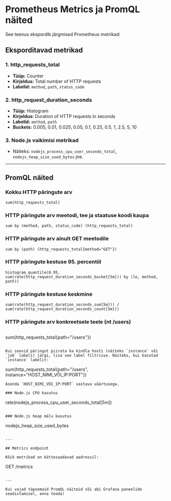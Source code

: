 # Prometheus Metrics ja PromQL näited

See teenus ekspordib järgmised Prometheus metrikad:

## Eksporditavad metrikad

### 1. http_requests_total
- **Tüüp:** Counter
- **Kirjeldus:** Total number of HTTP requests
- **Labelid:** `method`, `path`, `status_code`

### 2. http_request_duration_seconds
- **Tüüp:** Histogram
- **Kirjeldus:** Duration of HTTP requests in seconds
- **Labelid:** `method`, `path`
- **Buckets:** 0.005, 0.01, 0.025, 0.05, 0.1, 0.25, 0.5, 1, 2.5, 5, 10

### 3. Node.js vaikimisi metrikad
- Näiteks: `nodejs_process_cpu_user_seconds_total`, `nodejs_heap_size_used_bytes` jne.

---

## PromQL näited

### Kokku HTTP päringute arv
```
sum(http_requests_total)
```

### HTTP päringute arv meetodi, tee ja staatuse koodi kaupa
```
sum by (method, path, status_code) (http_requests_total)
```

### HTTP päringute arv ainult GET meetodile
```
sum by (path) (http_requests_total{method="GET"})
```

### HTTP päringute kestuse 95. percentiil
```
histogram_quantile(0.95, sum(rate(http_request_duration_seconds_bucket[5m])) by (le, method, path))
```

### HTTP päringute kestuse keskmine
```
sum(rate(http_request_duration_seconds_sum[5m])) / sum(rate(http_request_duration_seconds_count[5m]))
```

### HTTP päringute arv konkreetsele teele (nt /users)
```
```
sum(http_requests_total{path="/users"})
```

Kui soovid päringut piirata ka kindla hosti (näiteks `instance` või `job` labeli) järgi, lisa see label filtrisse. Näiteks, kui kasutad `instance` labelit:

```
sum(http_requests_total{path="/users", instance="HOST_NIMI_VÕI_IP:PORT"})
```
Asenda `HOST_NIMI_VÕI_IP:PORT` vastava väärtusega.

### Node.js CPU kasutus
```
rate(nodejs_process_cpu_user_seconds_total[5m])
```

### Node.js heap mälu kasutus
```
nodejs_heap_size_used_bytes
```

---

## Metrics endpoint

Kõik metrikad on kättesaadavad aadressil:
```
GET /metrics
```

---

Kui vajad täpsemaid PromQL näiteid või abi Grafana paneelide seadistamisel, anna teada!
